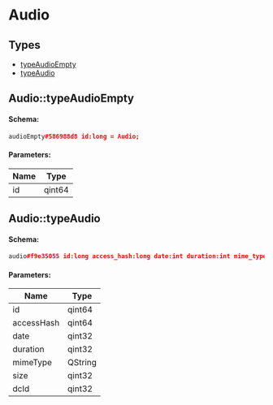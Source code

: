 # Audio

## Types

* [typeAudioEmpty](#audiotypeaudioempty)
* [typeAudio](#audiotypeaudio)

## Audio::typeAudioEmpty

#### Schema:

```c++
audioEmpty#586988d8 id:long = Audio;
```

#### Parameters:

|Name|Type|
|----|----|
|id|qint64|

## Audio::typeAudio

#### Schema:

```c++
audio#f9e35055 id:long access_hash:long date:int duration:int mime_type:string size:int dc_id:int = Audio;
```

#### Parameters:

|Name|Type|
|----|----|
|id|qint64|
|accessHash|qint64|
|date|qint32|
|duration|qint32|
|mimeType|QString|
|size|qint32|
|dcId|qint32|

